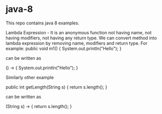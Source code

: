 # java-8
This repo contains java 8 examples.

Lambda Expression - It is an anonymous function not having name, not having modifiers, not having any return type. We can convert method into lambda expression by removing name, modifiers and return type.
For example:
public void m1() {
    System.out.println("Hello");
}

can be written as 

() -> { System.out.println("Hello"); }

Similarly other example

public int getLength(String s) {
    return s.length();
}

can be written as 

(String s) -> { return s.length(); }
